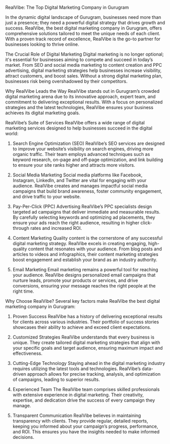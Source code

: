 RealVibe: The Top Digital Marketing Company in Gurugram

In the dynamic digital landscape of Gurugram, businesses need more than just a presence; they need a powerful digital strategy that drives growth and success. RealVibe, the best digital marketing company in Gurugram, offers comprehensive solutions tailored to meet the unique needs of each client. With a proven track record of excellence, RealVibe is the go-to partner for businesses looking to thrive online.

The Crucial Role of Digital Marketing
Digital marketing is no longer optional; it's essential for businesses aiming to compete and succeed in today’s market. From SEO and social media marketing to content creation and PPC advertising, digital marketing strategies help businesses increase visibility, attract customers, and boost sales. Without a strong digital marketing plan, businesses risk being overshadowed by their competitors.

Why RealVibe Leads the Way
RealVibe stands out in Gurugram’s crowded digital marketing arena due to its innovative approach, expert team, and commitment to delivering exceptional results. With a focus on personalized strategies and the latest technologies, RealVibe ensures your business achieves its digital marketing goals.

RealVibe’s Suite of Services
RealVibe offers a wide range of digital marketing services designed to help businesses succeed in the digital world:

1. Search Engine Optimization (SEO)
RealVibe’s SEO services are designed to improve your website’s visibility on search engines, driving more organic traffic. Their team employs advanced techniques such as keyword research, on-page and off-page optimization, and link building to ensure your site ranks higher and attracts more visitors.

2. Social Media Marketing
Social media platforms like Facebook, Instagram, LinkedIn, and Twitter are vital for engaging with your audience. RealVibe creates and manages impactful social media campaigns that build brand awareness, foster community engagement, and drive traffic to your website.

3. Pay-Per-Click (PPC) Advertising
RealVibe’s PPC specialists design targeted ad campaigns that deliver immediate and measurable results. By carefully selecting keywords and optimizing ad placements, they ensure your ads reach the right audience, resulting in higher click-through rates and increased ROI.

4. Content Marketing
Quality content is the cornerstone of any successful digital marketing strategy. RealVibe excels in creating engaging, high-quality content that resonates with your audience. From blog posts and articles to videos and infographics, their content marketing strategies boost engagement and establish your brand as an industry authority.

5. Email Marketing
Email marketing remains a powerful tool for reaching your audience. RealVibe designs personalized email campaigns that nurture leads, promote your products or services, and drive conversions, ensuring your message reaches the right people at the right time.

Why Choose RealVibe?
Several key factors make RealVibe the best digital marketing company in Gurugram:

1. Proven Success
RealVibe has a history of delivering exceptional results for clients across various industries. Their portfolio of success stories showcases their ability to achieve and exceed client expectations.

2. Customized Strategies
RealVibe understands that every business is unique. They create tailored digital marketing strategies that align with your specific goals and target audience, ensuring maximum impact and effectiveness.

3. Cutting-Edge Technology
Staying ahead in the digital marketing industry requires utilizing the latest tools and technologies. RealVibe’s data-driven approach allows for precise tracking, analysis, and optimization of campaigns, leading to superior results.

4. Experienced Team
The RealVibe team comprises skilled professionals with extensive experience in digital marketing. Their creativity, expertise, and dedication drive the success of every campaign they manage.

5. Transparent Communication
RealVibe believes in maintaining transparency with clients. They provide regular, detailed reports, keeping you informed about your campaign’s progress, performance, and ROI. This ensures you have the insights needed to make informed decisions.
